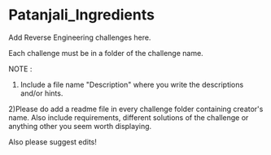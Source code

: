 # Patanjali_Ingredients
Add Reverse Engineering challenges here. 

Each challenge must be in a folder of the challenge name.

NOTE : 
1) Include a file name "Description" where you write the descriptions and/or hints.

2)Please do add a readme file in every challenge folder containing creator's name. Also include requirements, different solutions of the challenge or anything other you seem worth displaying.

Also please suggest edits!

